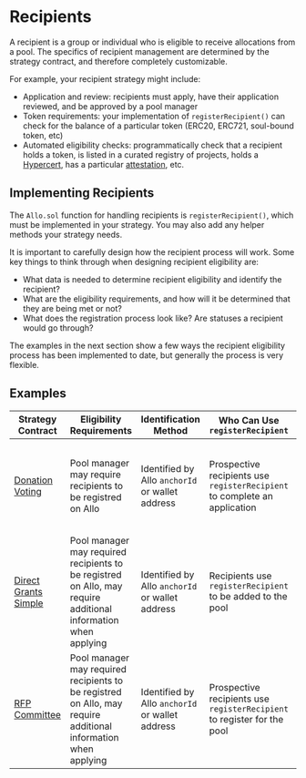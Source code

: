 # Recipients

A recipient is a group or individual who is eligible to receive allocations
from a pool. The specifics of recipient management are determined by the 
strategy contract, and therefore completely customizable. 

For example, your recipient strategy might include:

* Application and review: recipients must apply, have their application
    reviewed, and be approved by a pool manager
* Token requirements: your implementation of `registerRecipient()` can check for
    the balance of a particular token (ERC20, ERC721, soul-bound token, etc)
* Automated eligibility checks: programmatically check that a recipient holds
    a token, is listed in a curated registry of projects, holds a [Hypercert](https://hypercerts.org/), has a particular [attestation](https://attest.sh/), etc.

## Implementing Recipients

The `Allo.sol` function for handling recipients is `registerRecipient()`, which must be
implemented in your strategy. You may also add any helper methods your strategy needs.

It is important to carefully design how the recipient process will work. Some
key things to think through when designing recipient eligibility are:

* What data is needed to determine recipient eligibility and identify
  the recipient?
* What are the eligibility requirements, and how will it be determined that 
  they are being met or not?
* What does the registration process look like? Are statuses a recipient would go through?

The examples in the next section show a few ways the recipient eligibility 
process has been implemented to date, but generally the process is very flexible.

## Examples

| Strategy Contract | Eligibility Requirements | Identification Method | Who Can Use `registerRecipient` | Registration Process 
| --- | --- | --- | --- | ---|
| [Donation Voting](https://github.com/allo-protocol/allo-v2/tree/main/contracts/strategies/donation-voting) | Pool manager may require recipients to be registred on Allo | Identified by Allo `anchorId` or wallet address | Prospective recipients use `registerRecipient` to complete an application | Pool managers review eligible applications and manually add them to the pool |
| [Direct Grants Simple](https://github.com/allo-protocol/allo-v2/tree/main/contracts/strategies/direct-grants-simple) | Pool manager may required recipients to be registred on Allo, may require additional information when applying | Identified by Allo `anchorId` or wallet address  | Recipients use `registerRecipient` to be added to the pool | All eligible registrations are automatically added to the pool |
| [RFP Committee](https://github.com/allo-protocol/allo-v2/tree/main/contracts/strategies/rfp-committee) | Pool manager may required recipients to be registred on Allo, may require additional information when applying | Identified by Allo `anchorId` or wallet address | Prospective recipients use `registerRecipient` to register for the pool | All eligible registrations are automatically added to the pool |
